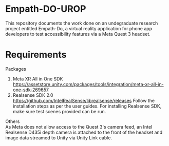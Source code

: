 # Empath-DO-UROP
This repository documents the work done on an undegraduate research project entitled Empath-Do, a virtual reality application for phone app developers to test accessibility features via a Meta Quest 3 headset.

# Requirements
Packages 
1. Meta XR All in One SDK https://assetstore.unity.com/packages/tools/integration/meta-xr-all-in-one-sdk-269657
2. Realsense SDK 2.0 https://github.com/IntelRealSense/librealsense/releases
Follow the installation steps as per the user guides. For installing Realsense SDK, make sure test scenes provided can be run.  

Others  
As Meta does not allow access to the Quest 3's camera feed, an Intel Realsense D435i depth camera is attached to the front of the headset and image data streamed to Unity via Unity Link cable.
